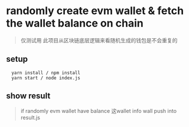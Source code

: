 # randomly create evm wallet & fetch the wallet balance on chain
> 仅测试用 此项目从区块链底层逻辑来看随机生成的钱包是不会重复的

## setup
```
  yarn install / npm install
  yarn start / node index.js
```

## show result 
> if randomly evm wallet have balance 这wallet info wall push into result.js